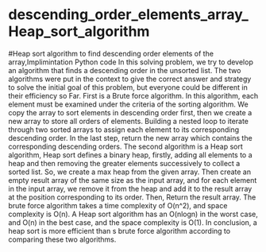 # descending_order_elements_array_Heap_sort_algorithm 
 #Heap sort algorithm to find descending order elements of the array,Implimintation Python code 
In this solving problem, we try to develop an algorithm that finds a descending order in the unsorted list. The two algorithms were put in the context to give the correct answer and strategy to solve the initial goal of this problem, but everyone could be different in their efficiency so Far. First is a Brute force algorithm. In this algorithm, each element must be examined under the criteria of the sorting algorithm.  We copy the array to sort elements in descending order first, then we create a new array to store all orders of elements. Building a nested loop to iterate through two sorted arrays to assign each element to its corresponding descending order. In the last step, return the new array which contains the corresponding descending orders.
 The second algorithm is a Heap sort algorithm, Heap sort defines a binary heap, firstly, adding all elements to a heap and then removing the greater elements successively to collect a sorted list. So, we create a max heap from the given array. Then create an empty result array of the same size as the input array, and for each element in the input array, we remove it from the heap and add it to the result array at the position corresponding to its order. Then, Return the result array. The brute force algorithm takes a time complexity of O(n^2), and space complexity is O(n). A Heap sort algorithm has an O(nlogn) in the worst case, and O(n) in the best case, and the space complexity is O(1). 
In conclusion, a heap sort is more efficient than s brute force algorithm according to comparing these two algorithms.
